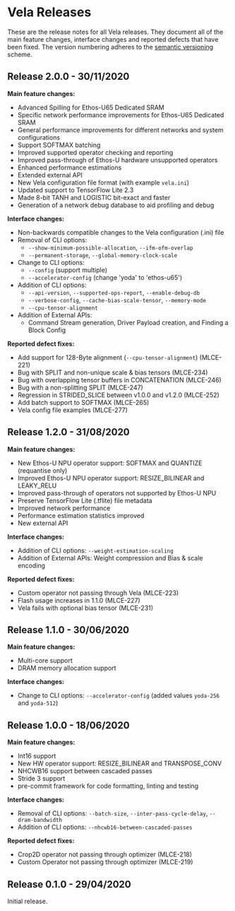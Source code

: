 # Vela Releases

These are the release notes for all Vela releases.  They document all of the
main feature changes, interface changes and reported defects that have been
fixed.  The version numbering adheres to the
[semantic versioning](https://semver.org/) scheme.

## Release 2.0.0 - 30/11/2020

**Main feature changes:**

* Advanced Spilling for Ethos-U65 Dedicated SRAM
* Specific network performance improvements for Ethos-U65 Dedicated SRAM
* General performance improvements for different networks and system
configurations
* Support SOFTMAX batching
* Improved supported operator checking and reporting
* Improved pass-through of Ethos-U hardware unsupported operators
* Enhanced performance estimations
* Extended external API
* New Vela configuration file format (with example `vela.ini`)
* Updated support to TensorFlow Lite 2.3
* Made 8-bit TANH and LOGISTIC bit-exact and faster
* Generation of a network debug database to aid profiling and debug

**Interface changes:**

* Non-backwards compatible changes to the Vela configuration (.ini) file
* Removal of CLI options:
  * `--show-minimum-possible-allocation`, `--ifm-ofm-overlap`
  * `--permanent-storage`, `--global-memory-clock-scale`
* Change to CLI options:
  * `--config` (support multiple)
  * `--accelerator-config` (change 'yoda' to 'ethos-u65')
* Addition of CLI options:
  * `--api-version`, `--supported-ops-report`, `--enable-debug-db`
  * `--verbose-config`, `--cache-bias-scale-tensor`, `--memory-mode`
  * `--cpu-tensor-alignment`
* Addition of External APIs:
  * Command Stream generation, Driver Payload creation, and Finding a Block Config

**Reported defect fixes:**

* Add support for 128-Byte alignment (`--cpu-tensor-alignment`) (MLCE-221)
* Bug with SPLIT and non-unique scale & bias tensors (MLCE-234)
* Bug with overlapping tensor buffers in CONCATENATION (MLCE-246)
* Bug with a non-splitting SPLIT (MLCE-247)
* Regression in STRIDED_SLICE between v1.0.0 and v1.2.0 (MLCE-252)
* Add batch support to SOFTMAX (MLCE-265)
* Vela config file examples (MLCE-277)

## Release 1.2.0 - 31/08/2020

**Main feature changes:**

* New Ethos-U NPU operator support: SOFTMAX and QUANTIZE (requantise only)
* Improved Ethos-U NPU operator support: RESIZE_BILINEAR and LEAKY_RELU
* Improved pass-through of operators not supported by Ethos-U NPU
* Preserve TensorFlow Lite (.tflite) file metadata
* Improved network performance
* Performance estimation statistics improved
* New external API

**Interface changes:**

* Addition of CLI options: `--weight-estimation-scaling`
* Addition of External APIs: Weight compression and Bias & scale encoding

**Reported defect fixes:**

* Custom operator not passing through Vela (MLCE-223)
* Flash usage increases in 1.1.0 (MLCE-227)
* Vela fails with optional bias tensor (MLCE-231)

## Release 1.1.0 - 30/06/2020

**Main feature changes:**

* Multi-core support
* DRAM memory allocation support

**Interface changes:**

* Change to CLI options: `--accelerator-config` (added values `yoda-256` and
`yoda-512`)

## Release 1.0.0 - 18/06/2020

**Main feature changes:**

* Int16 support
* New HW operator support: RESIZE_BILINEAR and TRANSPOSE_CONV
* NHCWB16 support between cascaded passes
* Stride 3 support
* pre-commit framework for code formatting, linting and testing

**Interface changes:**

* Removal of CLI options: `--batch-size`, `--inter-pass-cycle-delay`,
`--dram-bandwidth`
* Addition of CLI options: `--nhcwb16-between-cascaded-passes`

**Reported defect fixes:**

* Crop2D operator not passing through optimizer (MLCE-218)
* Custom Operator not passing through optimizer (MLCE-219)

## Release 0.1.0 - 29/04/2020

Initial release.

